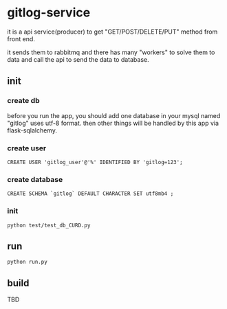 # gitlog-service

it is a api service(producer) to get "GET/POST/DELETE/PUT" method from front end.

it sends them to rabbitmq and there has many "workers" to solve them to data and call the api to send the data to database.

## init 

### create db

before you run the app, you should add one database in your mysql named "gitlog" uses utf-8 format. then other things will be handled by
this app via flask-sqlalchemy.

### create user

```shell
CREATE USER 'gitlog_user'@'%' IDENTIFIED BY 'gitlog=123';
```

### create database

```shell
CREATE SCHEMA `gitlog` DEFAULT CHARACTER SET utf8mb4 ;
```

### init 

```shell
python test/test_db_CURD.py
```

## run

```shell
python run.py
```

## build 

TBD



